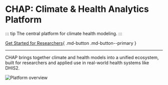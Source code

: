 
# CHAP: Climate & Health Analytics Platform

::: tip
The central platform for climate health modeling.
:::

[Get Started for Researchers](researchers/getting_started.md){ .md-button .md-button--primary }

---

CHAP brings together climate and health models into a unified ecosystem, built for researchers and applied use in real-world health systems like DHIS2.

![Platform overview](assets/chap-diagram.png)
